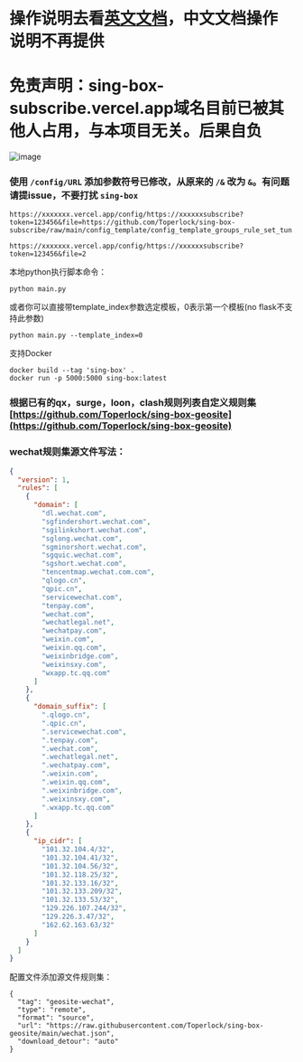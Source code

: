 # 操作说明去看[英文文档](https://github.com/Toperlock/sing-box-subscribe/blob/main/instructions/README.md)，中文文档操作说明不再提供

# 免责声明：sing-box-subscribe.vercel.app域名目前已被其他人占用，与本项目无关。后果自负
![image](https://github.com/Toperlock/sing-box-subscribe/assets/86833913/f9af80bc-f1b7-45dd-a2eb-e26910069f21)

### 使用 `/config/URL` 添加参数符号已修改，从原来的 `/&` 改为 `&`。有问题请提issue，不要打扰 `sing-box`

```
https://xxxxxxx.vercel.app/config/https://xxxxxxsubscribe?token=123456&file=https://github.com/Toperlock/sing-box-subscribe/raw/main/config_template/config_template_groups_rule_set_tun.json
```

```
https://xxxxxxx.vercel.app/config/https://xxxxxxsubscribe?token=123456&file=2
```

本地python执行脚本命令：

```
python main.py
```

或者你可以直接带template_index参数选定模板，0表示第一个模板(no flask不支持此参数)

```
python main.py --template_index=0
```

支持Docker

```
docker build --tag 'sing-box' .
docker run -p 5000:5000 sing-box:latest
```

### 根据已有的qx，surge，loon，clash规则列表自定义规则集[https://github.com/Toperlock/sing-box-geosite](https://github.com/Toperlock/sing-box-geosite)

### wechat规则集源文件写法：
```json
{
  "version": 1,
  "rules": [
    {
      "domain": [
        "dl.wechat.com",
        "sgfindershort.wechat.com",
        "sgilinkshort.wechat.com",
        "sglong.wechat.com",
        "sgminorshort.wechat.com",
        "sgquic.wechat.com",
        "sgshort.wechat.com",
        "tencentmap.wechat.com.com",
        "qlogo.cn",
        "qpic.cn",
        "servicewechat.com",
        "tenpay.com",
        "wechat.com",
        "wechatlegal.net",
        "wechatpay.com",
        "weixin.com",
        "weixin.qq.com",
        "weixinbridge.com",
        "weixinsxy.com",
        "wxapp.tc.qq.com"
      ]
    },
    {
      "domain_suffix": [
        ".qlogo.cn",
        ".qpic.cn",
        ".servicewechat.com",
        ".tenpay.com",
        ".wechat.com",
        ".wechatlegal.net",
        ".wechatpay.com",
        ".weixin.com",
        ".weixin.qq.com",
        ".weixinbridge.com",
        ".weixinsxy.com",
        ".wxapp.tc.qq.com"
      ]
    },
    {
      "ip_cidr": [
        "101.32.104.4/32",
        "101.32.104.41/32",
        "101.32.104.56/32",
        "101.32.118.25/32",
        "101.32.133.16/32",
        "101.32.133.209/32",
        "101.32.133.53/32",
        "129.226.107.244/32",
        "129.226.3.47/32",
        "162.62.163.63/32"
      ]
    }
  ]
}
```
配置文件添加源文件规则集：
```
{
  "tag": "geosite-wechat",
  "type": "remote",
  "format": "source",
  "url": "https://raw.githubusercontent.com/Toperlock/sing-box-geosite/main/wechat.json",
  "download_detour": "auto"
}
```

